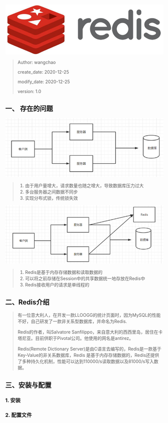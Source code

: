 ![image-20201225194009351](image-20201225194009351.png)

> Author: wangchao
>
> create_date: 2020-12-25
>
> modify_date: 2020-12-25
>
> version: 1.0

## 一、 存在的问题

![image-20201225194938722](image-20201225194938722.png)

> 1. 由于用户量增大，请求数量也随之增大，导致数据库压力过大
> 2. 多台服务器之间数据不同步
> 3. 实现分布式锁，传统锁失效

![image-20201225195145658](image-20201225195145658.png)

> 1. Redis是基于内存存储数据和读取数据的
> 2. 可以将之前存储在Session中的共享数据统一地存放在Redis中
> 3. Redis接收用户的请求是单线程的

## 二、Redis介绍

> 有一位意大利人，在开发一款LLOOGG的统计页面时，因为MySQL的性能不好，自己研发了一款非关系型数据库，并命名为Redis.
>
> Redis的作者，叫Salvatore Sanfilippo，来自意大利的西西里岛，居住在卡塔尼亚。目前供职于Pivotal公司。他使用的网名是antirez。
>
> Redis(Remote Dictionary Server)是由C语言去编写的，Redis是一款基于Key-Value的非关系数据库，Redis 是基于内存存储数据的，Redis还提供了多种持久化机制，性能可以达到110000/s读取数据以及81000/s写入数据。

## 三、安装与配置

### 1. 安装

### 2. 配置文件

